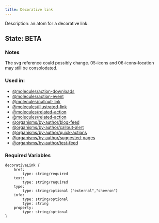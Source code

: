 ```yaml
---
title: Decorative link
---
```

Description: an atom for a decorative link.
## State: BETA
### Notes
The svg reference could possibly change. 05-icons and 06-icons-location may still be consolodated.
### Used in:
- [@molecules/action-downloads](/?p=molecules-action-downloads)
- [@molecules/action-event](/?p=molecules-action-event)
- [@molecules/callout-link](/?p=molecules-callout-link)
- [@molecules/illustrated-link](/?p=molecules-illustrated-link)
- [@molecules/related-action](/?p=molecules-related-action)
- [@molecules/related-action](/?p=molecules-related-action)
- [@organisms/by-author/blog-feed](/?p=organisms-blog-feed)
- [@organisms/by-author/callout-alert](/?p=organisms-callout-alert)
- [@organisms/by-author/quick-actions](/?p=organisms-quick-actions)
- [@organisms/by-author/suggested-pages](/?p=organisms-suggested-pages)
- [@organisms/by-author/test-feed](/?p=organisms-test-feed)
### Required Variables
~~~
decorativeLink {
    href:
        type: string/required
    text:
        type: string/required
    type:
        type: string/optional ("external","chevron")
    info:
        type: string/optional
        type: string
    property:
        type: string/optional
}
~~~
